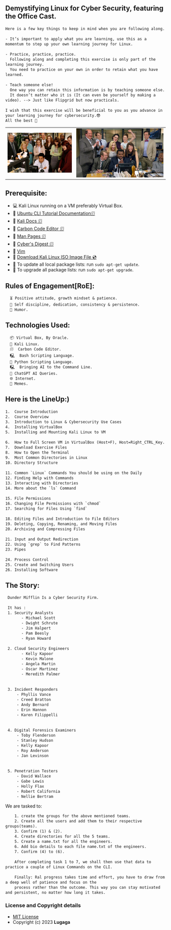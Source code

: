   ## Demystifying Linux for Cyber Security, featuring the Office Cast.

    Here is a few key things to keep in mind when you are following along.

    - It’s important to apply what you are learning, use this as a momentum to step up your own learning journey for Linux.

    - Practice, practice, practice.
      Following along and completing this exercise is only part of the learning journey. 
      You need to practice on your own in order to retain what you have learned.

    - Teach someone else!
      One way you can retain this information is by teaching someone else. 
      It doesn’t matter who it is (It can even be yourself by making a video). --> Just like Flipgrid but now practicals.

    I wish that this exercise will be beneficial to you as you advance in your learning journey for cybersecurity.😎
    All the best 🚀
  
|   |   |
|:-:|:-:|
|![The Office](office_gh.jpg)|![The Office](./img/the_office_two.jpg)|

## Prerequisite:
   * 💻 Kali Linux running on a VM preferably Virtual Box.
   * 🔗 [Ubuntu CLI Tutorial Documentation🗊](https://ubuntu.com/tutorials/command-line-for-beginners)
   * 🔗 [Kali Docs 🗊](https://www.kali.org/docs/)
   * 🔗 [Carbon Code Editor 🗊](https://carbon.now.sh/)
   * 🔗 [Man Pages 🗊](https://www.kernel.org/doc/man-pages/)
   * 🔗 [Cyber's Digest 🗊](https://www.cybersdigest.com/)
   * 🔗 [Vim](https://www.vim.org/)
   * 🔗 [Download Kali Linux ISO Image File 💿](https://www.kali.org/get-kali/)
   * 🔼 To update all local package lists: run `sudo apt-get update`.
   * 🔼 To upgrade all package lists: run `sudo apt-get upgrade`.

   
## Rules of Engagement[RoE]:
      ⏳ Positive attitude, growth mindset & patience.
      🦾 Self discipline, dedication, consistency & persistence.
      🤪 Humor.

   
## Technologies Used:
      📦 Virtual Box, By Oracle.
      🐉 Kali Linux.
      🗊  Carbon Code Editor.
      🖳  Bash Scripting Language.
      🐍 Python Scripting Language.
      🖳  Bringing AI to the Command Line.
      🤖 ChatGPT AI Queries.
      🌐 Internet.
      🤡 Memes.
   
   
## Here is the LineUp:)

    1.	Course Introduction
    2.	Course Overview
    3.	Introduction to Linux & Cybersecurity Use Cases
    4.	Installing VirtualBox
    5.	Installing and Mounting Kali Linux to VM

    6.	How to Full Screen VM in VirtualBox (Host+F), Host=Right_CTRL_Key.
    7.	Download Exercise Files
    8.	How to Open the Terminal
    9.	Most Common Directories in Linux
    10.	Directory Structure

    11.	Common `Linux` Commands You should be using on the Daily
    12.	Finding Help with Commands
    13.	Interacting with Directories
    14.	More about the `ls` Command

    15.	File Permissions
    16.	Changing File Permissions with `chmod`
    17.	Searching for Files Using `find`

    18.	Editing Files and Introduction to File Editors
    19.	Deleting, Copying, Renaming, and Moving Files
    20.	Archiving and Compressing Files

    21.	Input and Output Redirection
    22.	Using `grep` to Find Patterns
    23.	Pipes

    24.	Process Control
    25.	Create and Switching Users
    26.	Installing Software
    
## The Story:

     Dunder Mifflin Is a Cyber Security Firm.

     It has :
     1. Security Analysts
           - Michael Scott 
           - Dwight Schrute
           - Jim Halpert
           - Pam Beesly
           - Ryan Howard

     2. Cloud Security Engineers 
           - Kelly Kapoor
           - Kevin Malone
           - Angela Martin
           - Oscar Martinez
           - Meredith Palmer


     3. Incident Responders
         - Phyllis Vance
         - Creed Bratton
         - Andy Bernard 
         - Erin Hannon 
         - Karen Filippelli


     4. Digital Forensics Examiners
         - Toby Flenderson
         - Stanley Hudson
         - Kelly Kapoor
         - Roy Anderson
         - Jan Levinson


     5. Penetration Testers
         - David Wallace
         - Gabe Lewis
         - Holly Flax
         - Robert California
         - Nellie Bertram
   
  We are tasked to:
  
        1. create the groups for the above mentioned teams. 
        2. Create all the users and add them to their respective groups(teams).
        3. Confirm (1) & (2).
        4. Create directories for all the 5 teams.
        5. Create a name.txt for all the engineers.
        6. Add bio details to each file name.txt of the engineers.
        7. Confirm (4) to (6).
        
        After completing task 1 to 7, we shall then use that data to practice a couple of Linux Commands on the CLI.
        
        Finally: Ral progress takes time and effort, you have to draw from a deep well of patience and focus on the 
        process rather than the outcome. This way you can stay motivated and persistent, no matter how long it takes.
   
  
   
### License and Copyright details

   * [MIT License](https://github.com/Lugaga/the_Linux_CLI_for_Cyber_Security/blob/main/LICENSE)
   * Copyright (c) 2023 **Lugaga**
    
